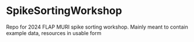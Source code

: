 # SpikeSortingWorkshop
Repo for 2024 FLAP MURI spike sorting workshop. Mainly meant to contain example data, resources in usable form
